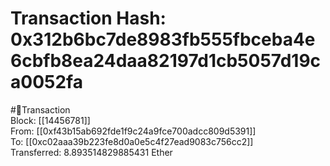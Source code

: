 
Transaction Hash: 0x312b6bc7de8983fb555fbceba4e6cbfb8ea24daa82197d1cb5057d19ca0052fa
====================================================================================
  
#💸Transaction  
Block: [[14456781]]  
From: [[0xf43b15ab692fde1f9c24a9fce700adcc809d5391]]  
To: [[0xc02aaa39b223fe8d0a0e5c4f27ead9083c756cc2]]  
Transferred: 8.893514829885431 Ether